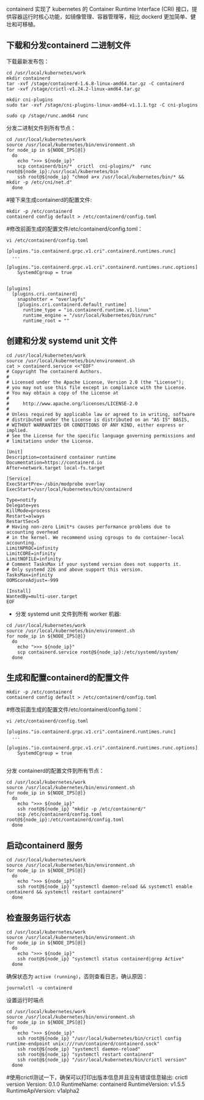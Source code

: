 containerd 实现了 kubernetes 的 Container Runtime Interface (CRI) 接口，提供容器运行时核心功能，如镜像管理、容器管理等，相比 dockerd 更加简单、健壮和可移植。



## 下载和分发containerd  二进制文件

下载最新发布包：

```
cd /usr/local/kubernetes/work
mkdir containerd
tar -xvf /stage/containerd-1.6.8-linux-amd64.tar.gz -C containerd
tar -xvf /stage/crictl-v1.24.2-linux-amd64.tar.gz

mkdir cni-plugins
sudo tar -xvf /stage/cni-plugins-linux-amd64-v1.1.1.tgz -C cni-plugins

sudo cp /stage/runc.amd64 runc
```

分发二进制文件到所有节点：

```
cd /usr/local/kubernetes/work
source /usr/local/kubernetes/bin/environment.sh
for node_ip in ${NODE_IPS[@]}
  do
    echo ">>> ${node_ip}"
    scp containerd/bin/*  crictl  cni-plugins/*  runc  root@${node_ip}:/usr/local/kubernetes/bin
    ssh root@${node_ip} "chmod a+x /usr/local/kubernetes/bin/* && mkdir -p /etc/cni/net.d"
  done
```



#接下来生成containerd的配置文件:

```
mkdir -p /etc/containerd
containerd config default > /etc/containerd/config.toml
```

#修改前面生成的配置文件/etc/containerd/config.toml：

```
vi /etc/containerd/config.toml

[plugins."io.containerd.grpc.v1.cri".containerd.runtimes.runc]
  ...
  [plugins."io.containerd.grpc.v1.cri".containerd.runtimes.runc.options]
    SystemdCgroup = true
    
    
[plugins]
  [plugins.cri.containerd]
    snapshotter = "overlayfs"
    [plugins.cri.containerd.default_runtime]
      runtime_type = "io.containerd.runtime.v1.linux"
      runtime_engine = "/usr/local/kubernetes/bin/runc"
      runtime_root = ""    
```



## 创建和分发 systemd unit 文件

```
cd /usr/local/kubernetes/work
source /usr/local/kubernetes/bin/environment.sh
cat > containerd.service <<"EOF"
# Copyright The containerd Authors.
#
# Licensed under the Apache License, Version 2.0 (the "License");
# you may not use this file except in compliance with the License.
# You may obtain a copy of the License at
#
#     http://www.apache.org/licenses/LICENSE-2.0
#
# Unless required by applicable law or agreed to in writing, software
# distributed under the License is distributed on an "AS IS" BASIS,
# WITHOUT WARRANTIES OR CONDITIONS OF ANY KIND, either express or implied.
# See the License for the specific language governing permissions and
# limitations under the License.

[Unit]
Description=containerd container runtime
Documentation=https://containerd.io
After=network.target local-fs.target

[Service]
ExecStartPre=-/sbin/modprobe overlay
ExecStart=/usr/local/kubernetes/bin/containerd

Type=notify
Delegate=yes
KillMode=process
Restart=always
RestartSec=5
# Having non-zero Limit*s causes performance problems due to accounting overhead
# in the kernel. We recommend using cgroups to do container-local accounting.
LimitNPROC=infinity
LimitCORE=infinity
LimitNOFILE=infinity
# Comment TasksMax if your systemd version does not supports it.
# Only systemd 226 and above support this version.
TasksMax=infinity
OOMScoreAdjust=-999

[Install]
WantedBy=multi-user.target
EOF
```

- 分发 systemd unit 文件到所有 worker 机器:


```
cd /usr/local/kubernetes/work
source /usr/local/kubernetes/bin/environment.sh
for node_ip in ${NODE_IPS[@]}
  do
    echo ">>> ${node_ip}"
    scp containerd.service root@${node_ip}:/etc/systemd/system/
  done
```

## 生成和配置containerd的配置文件

```
mkdir -p /etc/containerd
containerd config default > /etc/containerd/config.toml
```

#修改前面生成的配置文件/etc/containerd/config.toml：

```
vi /etc/containerd/config.toml

[plugins."io.containerd.grpc.v1.cri".containerd.runtimes.runc]
  ...
  [plugins."io.containerd.grpc.v1.cri".containerd.runtimes.runc.options]
    SystemdCgroup = true
    
```

分发 containerd的配置文件到所有节点：

```
cd /usr/local/kubernetes/work
source /usr/local/kubernetes/bin/environment.sh
for node_ip in ${NODE_IPS[@]}
  do
    echo ">>> ${node_ip}"
    ssh root@${node_ip} "mkdir -p /etc/containerd/"
    scp /etc/containerd/config.toml root@${node_ip}:/etc/containerd/config.toml
  done
```

## 启动containerd 服务

```
cd /usr/local/kubernetes/work
source /usr/local/kubernetes/bin/environment.sh
for node_ip in ${NODE_IPS[@]}
  do
    echo ">>> ${node_ip}"
    ssh root@${node_ip} "systemctl daemon-reload && systemctl enable containerd && systemctl restart containerd"
  done
```

## 检查服务运行状态

```
cd /usr/local/kubernetes/work
source /usr/local/kubernetes/bin/environment.sh
for node_ip in ${NODE_IPS[@]}
  do
    echo ">>> ${node_ip}"
    ssh root@${node_ip} "systemctl status containerd|grep Active"
  done
```

确保状态为 `active (running)`，否则查看日志，确认原因：

```
journalctl -u containerd
```





设置运行时端点

```
cd /usr/local/kubernetes/work
source /usr/local/kubernetes/bin/environment.sh
for node_ip in ${NODE_IPS[@]}
  do
    echo ">>> ${node_ip}"
    ssh root@${node_ip} "/usr/local/kubernetes/bin/crictl config runtime-endpoint unix:///run/containerd/containerd.sock"
    ssh root@${node_ip} "systemctl daemon-reload"
    ssh root@${node_ip} "systemctl restart containerd"
    ssh root@${node_ip} "/usr/local/kubernetes/bin/crictl version"
  done
```





#使用crictl测试一下，确保可以打印出版本信息并且没有错误信息输出:
  crictl version
  Version:  0.1.0
  RuntimeName:  containerd
  RuntimeVersion:  v1.5.5
  RuntimeApiVersion:  v1alpha2
